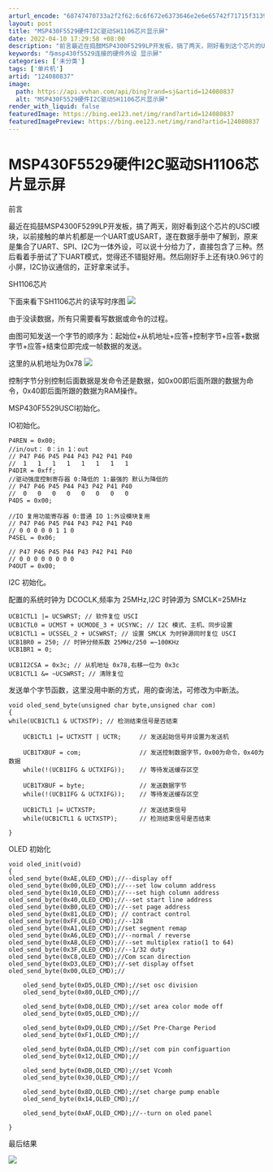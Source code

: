 ```yaml
---
arturl_encode: "68747470733a2f2f62:6c6f672e6373646e2e6e65742f71715f31393635343438392f:61727469636c652f64657461696c732f313234303830383337"
layout: post
title: "MSP430F5529硬件I2C驱动SH1106芯片显示屏"
date: 2022-04-10 17:29:58 +08:00
description: "前言最近在捣鼓MSP4300F5299LP开发板，搞了两天，刚好看到这个芯片的USCI模块，以前接触"
keywords: "与msp430f5529连接的硬件外设 显示屏"
categories: ['未分类']
tags: ['单片机']
artid: "124080837"
image:
  path: https://api.vvhan.com/api/bing?rand=sj&artid=124080837
  alt: "MSP430F5529硬件I2C驱动SH1106芯片显示屏"
render_with_liquid: false
featuredImage: https://bing.ee123.net/img/rand?artid=124080837
featuredImagePreview: https://bing.ee123.net/img/rand?artid=124080837
---
```


# MSP430F5529硬件I2C驱动SH1106芯片显示屏

前言

最近在捣鼓MSP4300F5299LP开发板，搞了两天，刚好看到这个芯片的USCI模块，以前接触的单片机都是一个UART或USART，遂在数据手册中了解到，原来是集合了UART、SPI、I2C为一体外设，可以说十分给力了，直接包含了三种。然后看着手册试了下UART模式，觉得还不错挺好用。然后刚好手上还有块0.96寸的小屏，I2C协议通信的，正好拿来试手。

SH1106芯片

下面来看下SH1106芯片的读写时序图
![](https://i-blog.csdnimg.cn/blog_migrate/a5869370ab328e6364fbf8419aa49912.png)

由于没读数据，所有只需要看写数据或命令的过程。

由图可知发送一个字节的顺序为：起始位+从机地址+应答+控制字节+应答+数据字节+应答+结束位即完成一帧数据的发送。

这里的从机地址为0x78
![](https://i-blog.csdnimg.cn/blog_migrate/23495ab4c7f2f79028d4d3018fd0209e.png)

控制字节分别控制后面数据是发命令还是数据，如0x00即后面所跟的数据为命令，0x40即后面所跟的数据为RAM操作。

MSP430F5529USCI初始化。

IO初始化。

```
P4REN = 0x00;
//in/out： 0：in 1：out
// P47 P46 P45 P44 P43 P42 P41 P40
//  1   1   1   1   1   1   1   1
P4DIR = 0xff;
//驱动强度控制寄存器 0:降低的 1:最强的 默认为降低的
// P47 P46 P45 P44 P43 P42 P41 P40
//  0   0   0   0   0   0   0   0
P4DS = 0x00;

//IO 复用功能寄存器 0:普通 IO 1:外设模块复用
// P47 P46 P45 P44 P43 P42 P41 P40
// 0 0 0 0 0 1 1 0
P4SEL = 0x06;

// P47 P46 P45 P44 P43 P42 P41 P40
// 0 0 0 0 0 0 0 0
P4OUT = 0x00;
```

I2C 初始化。

配置的系统时钟为 DCOCLK,频率为 25MHz,I2C 时钟源为 SMCLK=25MHz

```
UCB1CTL1 |= UCSWRST; // 软件复位 USCI
UCB1CTL0 = UCMST + UCMODE_3 + UCSYNC; // I2C 模式、主机、同步设置
UCB1CTL1 = UCSSEL_2 + UCSWRST; // 设置 SMCLK 为时钟源同时复位 USCI
UCB1BR0 = 250; // 时钟分频系数 25MHz/250 =~100KHz
UCB1BR1 = 0;

UCB1I2CSA = 0x3c; // 从机地址 0x78,右移一位为 0x3c
UCB1CTL1 &= ~UCSWRST; // 清除复位
```

发送单个字节函数，这里没用中断的方式，用的查询法，可修改为中断法。

```
void oled_send_byte(unsigned char byte,unsigned char com)
{
while(UCB1CTL1 & UCTXSTP); // 检测结束信号是否结束

    UCB1CTL1 |= UCTXSTT | UCTR;     // 发送起始信号并设置为发送机

    UCB1TXBUF = com;                // 发送控制数据字节，0x00为命令，0x40为数据
    while(!(UCB1IFG & UCTXIFG));    // 等待发送缓存区空

    UCB1TXBUF = byte;               // 发送数据字节
    while(!(UCB1IFG & UCTXIFG));    // 等待发送缓存区空

    UCB1CTL1 |= UCTXSTP;            // 发送结束信号
    while(UCB1CTL1 & UCTXSTP);      // 检测结束信号是否结束

}
```

OLED 初始化

```
void oled_init(void)
{
oled_send_byte(0xAE,OLED_CMD);//--display off
oled_send_byte(0x00,OLED_CMD);//---set low column address
oled_send_byte(0x10,OLED_CMD);//---set high column address
oled_send_byte(0x40,OLED_CMD);//--set start line address
oled_send_byte(0xB0,OLED_CMD);//--set page address
oled_send_byte(0x81,OLED_CMD); // contract control
oled_send_byte(0xFF,OLED_CMD);//--128
oled_send_byte(0xA1,OLED_CMD);//set segment remap
oled_send_byte(0xA6,OLED_CMD);//--normal / reverse
oled_send_byte(0xA8,OLED_CMD);//--set multiplex ratio(1 to 64)
oled_send_byte(0x3F,OLED_CMD);//--1/32 duty
oled_send_byte(0xC8,OLED_CMD);//Com scan direction
oled_send_byte(0xD3,OLED_CMD);//-set display offset
oled_send_byte(0x00,OLED_CMD);//

    oled_send_byte(0xD5,OLED_CMD);//set osc division
    oled_send_byte(0x80,OLED_CMD);//

    oled_send_byte(0xD8,OLED_CMD);//set area color mode off
    oled_send_byte(0x05,OLED_CMD);//

    oled_send_byte(0xD9,OLED_CMD);//Set Pre-Charge Period
    oled_send_byte(0xF1,OLED_CMD);//

    oled_send_byte(0xDA,OLED_CMD);//set com pin configuartion
    oled_send_byte(0x12,OLED_CMD);//

    oled_send_byte(0xDB,OLED_CMD);//set Vcomh
    oled_send_byte(0x30,OLED_CMD);//

    oled_send_byte(0x8D,OLED_CMD);//set charge pump enable
    oled_send_byte(0x14,OLED_CMD);//

    oled_send_byte(0xAF,OLED_CMD);//--turn on oled panel

}
```

最后结果

![](https://i-blog.csdnimg.cn/blog_migrate/d481633054393c526f21c7acfc2dacd5.jpeg)